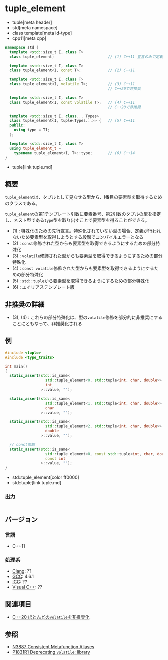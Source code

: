 # tuple_element
* tuple[meta header]
* std[meta namespace]
* class template[meta id-type]
* cpp11[meta cpp]

```cpp
namespace std {
  template <std::size_t I, class T>
  class tuple_element;                        // (1) C++11 宣言のみで定義なし

  template <std::size_t I, class T>
  class tuple_element<I, const T>;            // (2) C++11

  template <std::size_t I, class T>
  class tuple_element<I, volatile T>;         // (3) C++11
                                              // C++20で非推奨

  template <std::size_t I, class T>
  class tuple_element<I, const volatile T>;   // (4) C++11
                                              // C++20で非推奨

  template <std::size_t I, class... Types>
  class tuple_element<I, tuple<Types...>> {   // (5) C++11
  public:
    using type = TI;
  };

  template <std::size_t I, class T>
  using tuple_element_t =
    typename tuple_element<I, T>::type;       // (6) C++14
}
```
* tuple[link tuple.md]

## 概要
`tuple_element`は、タプルとして見なせる型から、I番目の要素型を取得するためのクラスである。

`tuple_element`の第1テンプレート引数に要素番号、第2引数のタプルの型を指定し、ネスト型である`type`型を取り出すことで要素型を得ることができる。

- (1) : 特殊化のための先行宣言。特殊化されていない型の場合、定義が行われないため要素型を取得しようとする段階でコンパイルエラーとなる
- (2) : `const`修飾された型からも要素型を取得できるようにするための部分特殊化
- (3) : `volatile`修飾された型からも要素型を取得できるようにするための部分特殊化
- (4) : `const volatile`修飾された型からも要素型を取得できるようにするための部分特殊化
- (5) : `std::tuple`から要素型を取得できるようにするための部分特殊化
- (6) : エイリアステンプレート版


## 非推奨の詳細
- (3), (4) : これらの部分特殊化は、型の`volatile`修飾を部分的に非推奨にすることにともなって、非推奨化される


## 例
```cpp example
#include <tuple>
#include <type_traits>

int main()
{
  static_assert(std::is_same<
                  std::tuple_element<0, std::tuple<int, char, double>>::type,
                  int
                >::value, "");

  static_assert(std::is_same<
                  std::tuple_element<1, std::tuple<int, char, double>>::type,
                  char
                >::value, "");

  static_assert(std::is_same<
                  std::tuple_element<2, std::tuple<int, char, double>>::type,
                  double
                >::value, "");

  // const修飾
  static_assert(std::is_same<
                  std::tuple_element<0, const std::tuple<int, char, double>>::type,
                  const int
                >::value, "");
}
```
* std::tuple_element[color ff0000]
* std::tuple[link tuple.md]

### 出力
```
```

## バージョン
### 言語
- C++11

### 処理系
- [Clang](/implementation.md#clang): ??
- [GCC](/implementation.md#gcc): 4.6.1
- [ICC](/implementation.md#icc): ??
- [Visual C++](/implementation.md#visual_cpp): ??


## 関連項目
- [C++20 ほとんどの`volatile`を非推奨化](/lang/cpp20/cpp20/deprecating_volatile.md.nolink)


## 参照
- [N3887 Consistent Metafunction Aliases](http://www.open-std.org/jtc1/sc22/wg21/docs/papers/2014/n3887.pdf)
- [P1831R1 Deprecating `volatile`: library](http://www.open-std.org/jtc1/sc22/wg21/docs/papers/2020/p1831r1.html)
